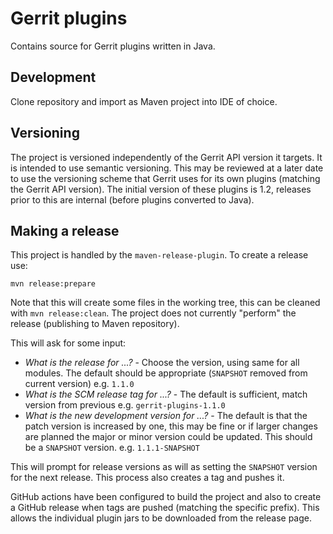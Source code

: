 # Gerrit plugins

Contains source for Gerrit plugins written in Java.

## Development

Clone repository and import as Maven project into IDE of choice.

## Versioning

The project is versioned independently of the Gerrit API version it targets. It is intended to use semantic versioning.
This may be reviewed at a later date to use the versioning scheme that Gerrit uses for its own plugins (matching the
Gerrit API version). The initial version of these plugins is 1.2, releases prior to this are internal (before plugins
converted to Java).

## Making a release

This project is handled by the `maven-release-plugin`. To create a release use:

```
mvn release:prepare
```
Note that this will create some files in the working tree, this can be cleaned with `mvn release:clean`. The project
does not currently "perform" the release (publishing to Maven repository).

This will ask for some input:

* *What is the release for ...?* - Choose the version, using same for all modules. The default should be appropriate
  (`SNAPSHOT` removed from current version) e.g. `1.1.0`
* *What is the SCM release tag for ...?* - The default is sufficient, match version from previous e.g.
  `gerrit-plugins-1.1.0`
* *What is the new development version for ...?* - The default is that the patch version is increased by one, this may
  be fine or if larger changes are planned the major or minor version could be updated. This should be a `SNAPSHOT`
  version. e.g. `1.1.1-SNAPSHOT`

This will prompt for release versions as will as setting the `SNAPSHOT` version for the next release. This process also
creates a tag and pushes it.

GitHub actions have been configured to build the project and also to create a GitHub release when tags are pushed
(matching the specific prefix). This allows the individual plugin jars to be downloaded from the release page.
